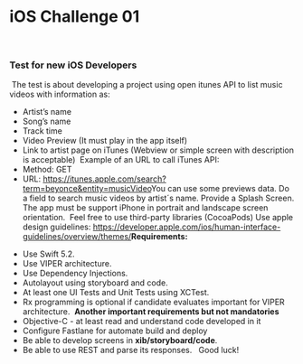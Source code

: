 # iOS Challenge 01
​
### Test for new iOS Developers
​
The test is about developing a project using open itunes API to list music videos with information as:
​
- Artist’s name
- Song’s name
- Track time
- Video Preview (It must play in the app itself)
- Link to artist page on iTunes (Webview or simple screen with description is acceptable)
​
Example of an URL to call iTunes API:
- Method: GET
- URL: https://itunes.apple.com/search?term=beyonce&entity=musicVideo
​
You can use some previews data.
Do a field to search music videos by artist´s name.
Provide a Splash Screen.
The app must be support iPhone in portrait and landscape screen orientation.
​
Feel free to use third-party libraries (CocoaPods)
Use apple design guidelines: https://developer.apple.com/ios/human-interface-guidelines/overview/themes/
​
**Requirements:**
​
* Use Swift 5.2.
* Use VIPER architecture.
* Use Dependency Injections.
* Autolayout using storyboard and code.
* At least one UI Tests and Unit Tests using XCTest.
​
* Rx programming is optional if candidate evaluates important for VIPER architecture. 
​
**Another important requirements but not mandatories**
​
* Objective-C - at least read and understand code developed in it
* Configure Fastlane for automate build and deploy
* Be able to develop screens in **xib/storyboard/code**.
* Be able to use REST and parse its responses.
​
​
Good luck!
